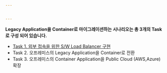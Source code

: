 ```yaml
---


---
```


<p><strong>Legacy Application을 Container로 마이그레이션하는 시나리오는 총 3개의 Task로 구성 되어 있습니다.</strong></p>
<ul>
<li><a href="https://github.com/netappkr/NDX_Handsonworkshop-/blob/master/containerization/Loadbalancer.md">Task 1. 외부 접속을 위한 S/W Load Balancer 구현</a></li>
<li>Task 2. 오프레미스의 Legacy Application을 Container로 전환</li>
<li>Task 3. 오프레미스의 Container Application을 Public Cloud (AWS,Azure) 확장</li>
</ul>

